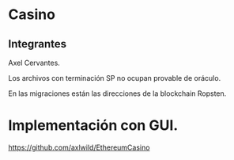 # Casino

## Integrantes
Axel Cervantes.

Los archivos con terminación SP no ocupan provable de oráculo.

En las migraciones están las direcciones de la blockchain Ropsten.


# Implementación con GUI.

https://github.com/axlwild/EthereumCasino